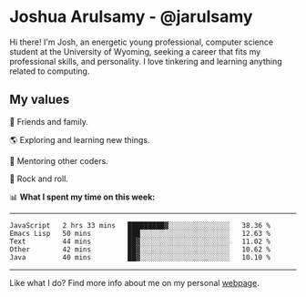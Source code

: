 # Joshua Arulsamy - @jarulsamy

Hi there! I'm Josh, an energetic young professional, computer science student at the University of Wyoming, seeking a career that fits my professional skills, and personality. I love tinkering and learning anything related to computing.

## My values

:yellow_heart: Friends and family.

:earth_americas: Exploring and learning new things.

:book: Mentoring other coders.

:guitar: Rock and roll.

:bar_chart: **What I spent my time on this week:**

------
<!--START_SECTION:waka-->
```text
JavaScript   2 hrs 33 mins   █████████▓░░░░░░░░░░░░░░░   38.36 % 
Emacs Lisp   50 mins         ███░░░░░░░░░░░░░░░░░░░░░░   12.63 % 
Text         44 mins         ██▓░░░░░░░░░░░░░░░░░░░░░░   11.02 % 
Other        42 mins         ██▓░░░░░░░░░░░░░░░░░░░░░░   10.62 % 
Java         40 mins         ██▓░░░░░░░░░░░░░░░░░░░░░░   10.10 % 
```
<!--END_SECTION:waka-->
------

Like what I do? Find more info about me on my personal [webpage](https://arulsamy.me).
